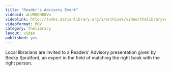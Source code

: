 ```yaml
---
title: "Reader's Advisory Event"
videoid: wLU9QKH88Vw
videolink: http://tonks.darienlibrary.org/1/archives/video/thelibraryseries/s01e09-tl-readers_advisory_event.mov
videoformat: MOV
category: thelibrary
layout: video
published: yes
---
```


Local librarians are invited to a Readers’ Advisory presentation given by Becky Spratford, an expert in the field of matching the right book with the right person.